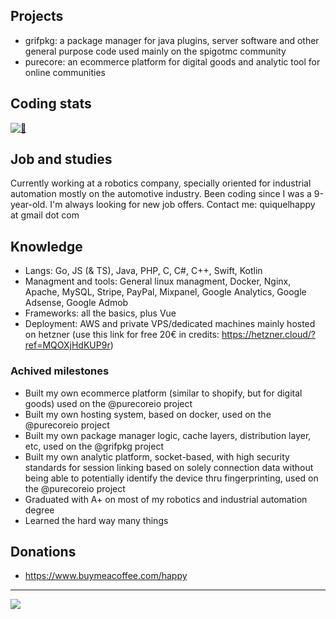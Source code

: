 ## Projects
 - grifpkg: a package manager for java plugins, server software and other general purpose code used mainly on the spigotmc community
 - purecore: an ecommerce platform for digital goods and analytic tool for online communities

## Coding stats
[![👋](https://github-readme-stats.vercel.app/api/wakatime?username=quiquelhappy&hide_border=true&hide_title=true&theme=github_dark&range=all_time)](https://i.imgur.com/ytVx70n.gif)

## Job and studies
Currently working at a robotics company, specially oriented for industrial automation mostly on the automotive industry. Been coding since I was a 9-year-old.
I'm always looking for new job offers. Contact me: quiquelhappy at gmail dot com

## Knowledge
 - Langs: Go, JS (& TS), Java, PHP, C, C#, C++, Swift, Kotlin
 - Managment and tools: General linux managment, Docker, Nginx, Apache, MySQL, Stripe, PayPal, Mixpanel, Google Analytics, Google Adsense, Google Admob
 - Frameworks: all the basics, plus Vue
 - Deployment: AWS and private VPS/dedicated machines mainly hosted on hetzner (use this link for free 20€ in credits: https://hetzner.cloud/?ref=MQOXjHdKUP9r)

### Achived milestones
 - Built my own ecommerce platform (similar to shopify, but for digital goods) used on the @purecoreio project
 - Built my own hosting system, based on docker, used on the @purecoreio project
 - Built my own package manager logic, cache layers, distribution layer, etc, used on the @grifpkg project
 - Built my own analytic platform, socket-based, with high security standards for session linking based on solely connection data without being able to potentially identify the device thru fingerprinting, used on the @purecoreio project
 - Graduated with A+ on most of my robotics and industrial automation degree
 - Learned the hard way many things

## Donations
 - https://www.buymeacoffee.com/happy

-----
![](https://komarev.com/ghpvc/?username=quiquelhappy)
